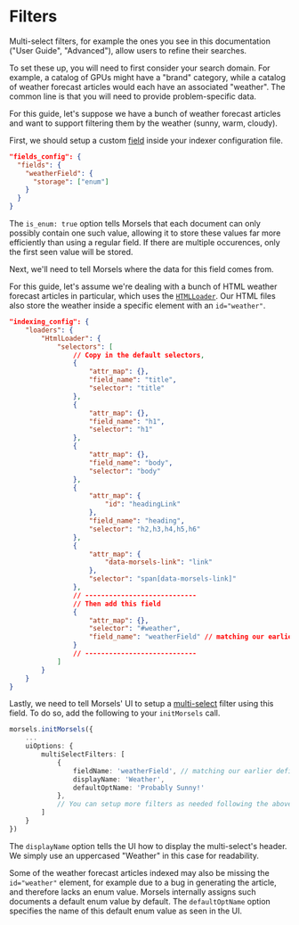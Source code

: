 # Filters

Multi-select filters, for example the ones you see in this documentation ("User Guide", "Advanced"), allow users to refine their searches.

To set these up, you will need to first consider your search domain. For example, a catalog of GPUs might have a "brand" category, while a catalog of weather forecast articles would each have an associated "weather". The common line is that you will need to provide problem-specific data.

For this guide, let's suppose we have a bunch of weather forecast articles and want to support filtering them by the weather (sunny, warm, cloudy).

First, we should setup a custom [field](./indexer/fields.md) inside your indexer configuration file.

```json
"fields_config": {
  "fields": {
    "weatherField": {
      "storage": ["enum"]
    }
  }
}
```

The `is_enum: true` option tells Morsels that each document can only possibly contain one such value, allowing it to store these values far more efficiently than using a regular field. If there are multiple occurences, only the first seen value will be stored.

Next, we'll need to tell Morsels where the data for this field comes from.

For this guide, let's assume we're dealing with a bunch of HTML weather forecast articles in particular, which uses the [`HTMLLoader`](./indexer/indexing.md#html-files-loadershtmlloader). Our HTML files also store the weather inside a specific element with an `id="weather"`.

```json
"indexing_config": {
    "loaders": {
        "HtmlLoader": {
            "selectors": [
                // Copy in the default selectors,
                {
                    "attr_map": {},
                    "field_name": "title",
                    "selector": "title"
                },
                {
                    "attr_map": {},
                    "field_name": "h1",
                    "selector": "h1"
                },
                {
                    "attr_map": {},
                    "field_name": "body",
                    "selector": "body"
                },
                {
                    "attr_map": {
                        "id": "headingLink"
                    },
                    "field_name": "heading",
                    "selector": "h2,h3,h4,h5,h6"
                },
                {
                    "attr_map": {
                        "data-morsels-link": "link"
                    },
                    "selector": "span[data-morsels-link]"
                },
                // ----------------------------
                // Then add this field
                {
                    "attr_map": {},
                    "selector": "#weather",
                    "field_name": "weatherField" // matching our earlier defined field
                }
                // ----------------------------
            ]
        }
    }
}
```

Lastly, we need to tell Morsels' UI to setup a [multi-select](./search_configuration.md#general-options) filter using this field. To do so, add the following to your `initMorsels` call.

```ts
morsels.initMorsels({
    ...
    uiOptions: {
        multiSelectFilters: [
            {
                fieldName: 'weatherField', // matching our earlier defined field
                displayName: 'Weather',
                defaultOptName: 'Probably Sunny!'
            },
            // You can setup more filters as needed following the above procedures
        ]
    }
})
```

The `displayName` option tells the UI how to display the multi-select's header. We simply use an uppercased "Weather" in this case for readability.

Some of the weather forecast articles indexed may also be missing the `id="weather"` element, for example due to a bug in generating the article, and therefore lacks an enum value. Morsels internally assigns such documents a default enum value by default. The `defaultOptName` option specifies the name of this default enum value as seen in the UI.
